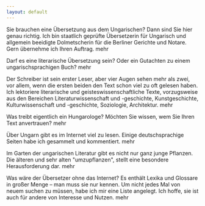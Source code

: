```yaml
---
layout: default
---
```


Sie brauchen eine Übersetzung aus dem Ungarischen? Dann sind Sie hier genau richtig. Ich bin staatlich geprüfte Übersetzerin für Ungarisch und allgemein beeidigte Dolmetscherin für die Berliner Gerichte und Notare. Gern übernehme ich Ihren Auftrag. mehr

Darf es eine literarische Übersetzung sein? Oder ein Gutachten zu einem ungarischsprachigen Buch? mehr

Der Schreiber ist sein erster Leser, aber vier Augen sehen mehr als zwei, vor allem, wenn die ersten beiden den Text schon viel zu oft gelesen haben. Ich lektoriere literarische und geisteswissenschaftliche Texte, vorzugsweise aus den Bereichen Literaturwissenschaft und -geschichte, Kunstgeschichte, Kulturwissenschaft und -geschichte, Soziologie, Architektur. mehr

Was treibt eigentlich ein Hungarologe? Möchten Sie wissen, wem Sie Ihren Text anvertrauen? mehr

Über Ungarn gibt es im Internet viel zu lesen. Einige deutschsprachige Seiten habe ich gesammelt und kommentiert. mehr

Im Garten der ungarischen Literatur gibt es nicht nur ganz junge Pflanzen. Die älteren und sehr alten "umzupflanzen", stellt eine besondere Herausforderung dar. mehr

Was wäre der Übersetzer ohne das Internet? Es enthält Lexika und Glossare in großer Menge – man muss sie nur kennen. Um nicht jedes Mal von neuem suchen zu müssen, habe ich mir eine Liste angelegt. Ich hoffe, sie ist auch für andere von Interesse und Nutzen. mehr 
